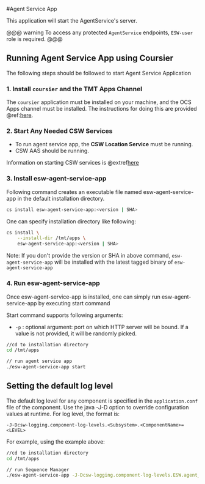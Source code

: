 #Agent Service App

This application will start the AgentService's server.

@@@ warning
To access any protected `AgentService` endpoints, `ESW-user` role is required.
@@@


## Running Agent Service App using Coursier

The following steps should be followed to start Agent Service Application

### 1. Install `coursier` and the TMT Apps Channel

The `coursier` application must be installed on your machine, and the OCS Apps channel must be installed.
The instructions for doing this are provided @ref:[here](getting-apps.md).

### 2. Start Any Needed CSW Services

* To run agent service app, the **CSW Location Service** must be running.
* CSW AAS should be running.

Information on starting CSW services is @extref[here](csw:commons/apps)

### 3. Install esw-agent-service-app

Following command creates an executable file named esw-agent-service-app in the default installation directory.

```bash
cs install esw-agent-service-app:<version | SHA>
```

One can specify installation directory like following:

```bash
cs install \
    --install-dir /tmt/apps \
    esw-agent-service-app:<version | SHA>
```
Note: If you don't provide the version or SHA in above command, `esw-agent-service-app` will be installed with the latest tagged binary of `esw-agent-service-app`

### 4. Run esw-agent-service-app

Once esw-agent-service-app is installed, one can simply run esw-agent-service-app by executing start command

Start command supports following arguments:

- `-p` : optional argument: port on which HTTP server will be bound. If a value is not provided, it will be randomly picked.

```bash
//cd to installation directory
cd /tmt/apps

// run agent service app
./esw-agent-service-app start
```

## Setting the default log level

The default log level for any component is specified in the `application.conf` file of the component.
Use the java -J-D option to override configuration values at runtime.  For log level, the format is:

```
-J-Dcsw-logging.component-log-levels.<Subsystem>.<ComponentName>=<LEVEL>
```

For example, using the example above:

```bash
//cd to installation directory
cd /tmt/apps

// run Sequence Manager
./esw-agent-service-app -J-Dcsw-logging.component-log-levels.ESW.agent_service=TRACE start
```
